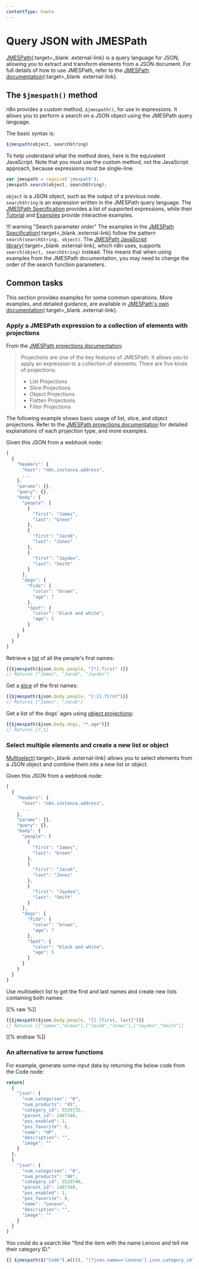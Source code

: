 ```yaml
---
contentType: howto
---
```


# Query JSON with JMESPath

[JMESPath](https://jmespath.org/){:target=_blank .external-link} is a query language for JSON, allowing you to extract and transform elements from a JSON document. For full details of how to use JMESPath, refer to the [JMESPath documentation](https://jmespath.org/tutorial.html){:target=_blank .external-link}.

## The `$jmespath()` method

n8n provides a custom method, `$jmespath()`, for use in expressions. It allows you to perform a search on a JSON object using the JMESPath query language.

The basic syntax is: 


```js
$jmespath(object, searchString)
```


To help understand what the method does, here is the equivalent JavaScript. Note that you must use the custom method, not the JavaScript approach, because expressions must be single-line:


```js
var jmespath = require('jmespath');
jmespath.search(object, searchString);
```


`object` is a JSON object, such as the output of a previous node. `searchString` is an expression written in the JMESPath query language. The [JMESPath Specification](https://jmespath.org/specification.html#jmespath-specification) provides a list of supported expressions, while their [Tutorial](https://jmespath.org/tutorial.html) and [Examples](https://jmespath.org/examples.html) provide interactive examples.

!!! warning "Search parameter order"
    The examples in the [JMESPath Specification](https://jmespath.org/specification.html#jmespath-specification){:target=_blank .external-link} follow the pattern `search(searchString, object)`. The [JMESPath JavaScript library](https://github.com/jmespath/jmespath.js/){:target=_blank .external-link}, which n8n uses, supports `search(object, searchString)` instead. This means that when using examples from the JMESPath documentation, you may need to change the order of the search function parameters.


## Common tasks

This section provides examples for some common operations. More examples, and detailed guidance, are available in [JMESPath's own documentation](https://jmespath.org/tutorial.html){:target=_blank .external-link}.

### Apply a JMESPath expression to a collection of elements with projections

From the [JMESPath projections documentation](https://jmespath.org/tutorial.html#projections):

> Projections are one of the key features of JMESPath. It allows you to apply an expression to a collection of elements. There are five kinds of projections:
> 
> * List Projections
> * Slice Projections
> * Object Projections
> * Flatten Projections
> * Filter Projections

The following example shows basic usage of list, slice, and object projections. Refer to the [JMESPath projections documentation](https://jmespath.org/tutorial.html#projections) for detailed explanations of each projection type, and more examples.

Given this JSON from a webhook node:


```js
[
  {
    "headers": {
      "host": "n8n.instance.address",
      ...
    },
    "params": {},
    "query": {},
    "body": {
      "people": [
        {
          "first": "James",
          "last": "Green"
        },
        {
          "first": "Jacob",
          "last": "Jones"
        },
        {
          "first": "Jayden",
          "last": "Smith"
        }
      ],
      "dogs": {
        "Fido": {
          "color": "brown",
          "age": 7
        },
        "Spot": {
          "color": "black and white",
          "age": 5
        }
      }
    }
  }
]

```


Retrieve a [list](https://jmespath.org/tutorial.html#list-and-slice-projections) of all the people's first names:


```js
{{$jmespath($json.body.people, "[*].first" )}}
// Returns ["James", "Jacob", "Jayden"]
```


Get a [slice](https://jmespath.org/tutorial.html#list-and-slice-projections) of the first names:


```js
{{$jmespath($json.body.people, "[:2].first")}}
// Returns ["James", "Jacob"]
```

Get a list of the dogs' ages using [object projections](https://jmespath.org/tutorial.html#object-projections):


```js
{{$jmespath($json.body.dogs, "*.age")}}
// Returns [7,5]
```


### Select multiple elements and create a new list or object

[Multiselect](https://jmespath.org/tutorial.html#multiselect){:target=_blank .external-link} allows you to select elements from a JSON object and combine them into a new list or object.

Given this JSON from a webhook node:


```js
[
  {
    "headers": {
      "host": "n8n.instance.address",
      ...
    },
    "params": {},
    "query": {},
    "body": {
      "people": [
        {
          "first": "James",
          "last": "Green"
        },
        {
          "first": "Jacob",
          "last": "Jones"
        },
        {
          "first": "Jayden",
          "last": "Smith"
        }
      ],
      "dogs": {
        "Fido": {
          "color": "brown",
          "age": 7
        },
        "Spot": {
          "color": "black and white",
          "age": 5
        }
      }
    }
  }
]

```


Use multiselect list to get the first and last names and create new lists containing both names:

[[% raw %]]
```js
{{$jmespath($json.body.people, "[].[first, last]")}}
// Returns [["James","Green"],["Jacob","Jones"],["Jayden","Smith"]]
```
[[% endraw %]]


### An alternative to arrow functions

For example, generate some input data by returning the below code from the Code node:

```js
return[
  {
    "json": {      
      "num_categories": "0",
      "num_products": "45",
      "category_id": 5529735,
      "parent_id": 1407340,
      "pos_enabled": 1,
      "pos_favorite": 0,
      "name": "HP",
      "description": "",
      "image": ""
    }
  },
  {
    "json": {
      "num_categories": "0",
      "num_products": "86",
      "category_id": 5529740,
      "parent_id": 1407340,
      "pos_enabled": 1,
      "pos_favorite": 0,
      "name": "Lenovo",
      "description": "",
      "image": ""
    }
  }  
]
```

You could do a search like "find the item with the name Lenovo and tell me their category ID."

```js
{{ $jmespath($("Code").all(), "[?json.name=='Lenovo'].json.category_id") }}
```

